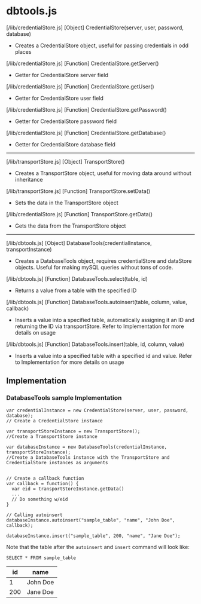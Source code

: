 # dbtools.js


[/lib/credentialStore.js] [Object] CredentialStore(server, user, password, database)

* Creates a CredentialStore object, useful for passing credentials in odd places

[/lib/credentialStore.js] [Function] CredentialStore.getServer()

* Getter for CredentialStore server field

[/lib/credentialStore.js] [Function] CredentialStore.getUser()

* Getter for CredentialStore user field

[/lib/credentialStore.js] [Function] CredentialStore.getPassword()

* Getter for CredentialStore password field

[/lib/credentialStore.js] [Function] CredentialStore.getDatabase()

* Getter for CredentialStore database field

---

[/lib/transportStore.js] [Object] TransportStore()

* Creates a TransportStore object, useful for moving data around without inheritance

[/lib/transportStore.js] [Function] TransportStore.setData()

* Sets the data in the TransportStore object

[/lib/credentialStore.js] [Function] TransportStore.getData()

* Gets the data from the TransportStore object

---

[/lib/dbtools.js] [Object] DatabaseTools(credentialInstance, transportInstance)

* Creates a DatabaseTools object, requires credentialStore and dataStore objects. Useful for making mySQL queries without tons of code.

[/lib/dbtools.js] [Function] DatabaseTools.select(table, id)

* Returns a value from a table with the specified ID

[/lib/dbtools.js] [Function] DatabaseTools.autoinsert(table, column, value, callback)

* Inserts a value into a specified table, automatically assigning it an ID and returning the ID via transportStore. Refer to Implementation for more details on usage

[/lib/dbtools.js] [Function] DatabaseTools.insert(table, id, column, value)

* Inserts a value into a specified table with a specified id and value. Refer to Implementation for more details on usage


## Implementation


### DatabaseTools sample Implementation

```
var credentialInstance = new CredentialStore(server, user, password, database);
// Create a CredentialStore instance

var transportStoreInstance = new TransportStore();
//Create a TransportStore instance

var databaseInstance = new DatabaseTools(credentialInstance, transportStoreInstance);
//Create a DatabaseTools instance with the TransportStore and CredentialStore instances as arguments


// Create a callback function
var callback = function() {
  var eid = transportStoreInstance.getData()
  ...
  // Do something w/eid
}

// Calling autoinsert
databaseInstance.autoinsert("sample_table", "name", "John Doe", callback);

databaseInstance.insert("sample_table", 200, "name", "Jane Doe");

```

Note that the table after the `autoinsert` and `insert` command will look like:

`SELECT * FROM sample_table`

| id  | name     |
|-----|----------|
| 1   | John Doe |
| 200 | Jane Doe |
